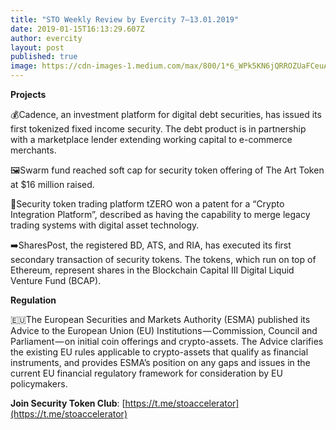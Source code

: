 ```yaml
---
title: "STO Weekly Review by Evercity 7–13.01.2019"
date: 2019-01-15T16:13:29.607Z
author: evercity
layout: post
published: true
image: https://cdn-images-1.medium.com/max/800/1*6_WPk5KN6jQRROZUaFCeuA.png
---
```


**Projects**

💰Cadence, an investment platform for digital debt securities, has issued its first tokenized fixed income security. The debt product is in partnership with a marketplace lender extending working capital to e-commerce merchants.

🖼Swarm fund reached soft cap for security token offering of The Art Token at $16 million raised.

📝Security token trading platform tZERO won a patent for a “Crypto Integration Platform”, described as having the capability to merge legacy trading systems with digital asset technology.

➡️SharesPost, the registered BD, ATS, and RIA, has executed its first secondary transaction of security tokens. The tokens, which run on top of Ethereum, represent shares in the Blockchain Capital III Digital Liquid Venture Fund (BCAP).

**Regulation**

🇪🇺The European Securities and Markets Authority (ESMA) published its Advice to the European Union (EU) Institutions — Commission, Council and Parliament — on initial coin offerings and crypto-assets. The Advice clarifies the existing EU rules applicable to crypto-assets that qualify as financial instruments, and provides ESMA’s position on any gaps and issues in the current EU financial regulatory framework for consideration by EU policymakers.

**Join Security Token Club**: [https://t.me/stoaccelerator](https://t.me/stoaccelerator)
